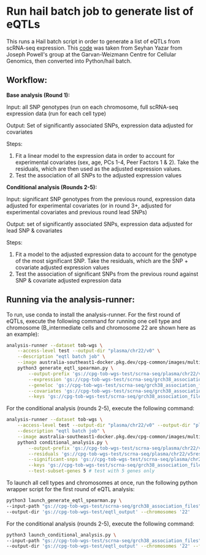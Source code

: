# Run hail batch job to generate list of eQTLs

This runs a Hail batch script in order to generate a list of eQTLs from scRNA-seq expression. This [code](https://github.com/powellgenomicslab/onek1k_phase1/tree/main/single_cell_cis_eQTL_mapping) was taken from Seyhan Yazar from Joseph Powell's group at the Garvan-Weizmann Centre for Cellular Genomics, then converted into Python/hail batch. 

## Workflow:

**Base analysis (Round 1):**

Input: all SNP genotypes (run on each chromosome, full scRNA-seq expression data (run for each cell type)

Output: Set of significantly associated SNPs, expression data adjusted for covariates

Steps:
1. Fit a linear model to the expression data in order to account for experimental covariates (sex, age, PCs 1-4, Peer Factors 1 & 2). Take the residuals, which are then used as the adjusted expression values.
2. Test the association of all SNPs to the adjusted expression values

**Conditional analysis (Rounds 2-5):**

Input: significant SNP genotypes from the previous round, expression data adjusted for experimental covariates (or in round 3+, adjusted for experimental covariates and previous round lead SNPs)

Output: set of significantly associated SNPs, expression data adjusted for lead SNP & covariates

Steps:
1. Fit a model to the adjusted expression data to account for the genotype of the most significant SNP. Take the residuals, which are the SNP + covariate adjusted expression values
2. Test the association of significant SNPs from the previous round against SNP & covariate adjusted expression data

## Running via the analysis-runner:

To run, use conda to install the analysis-runner. For the first round of eQTLs, execute the following command for running one cell type and chromosome (B_intermediate cells and chromosome 22 are shown here as an example):

```sh
analysis-runner --dataset tob-wgs \
    --access-level test --output-dir "plasma/chr22/v0" \
    --description "eqtl batch job" \
    --image australia-southeast1-docker.pkg.dev/cpg-common/images/multipy:0.16 \
    python3 generate_eqtl_spearman.py \
        --output-prefix 'gs://cpg-tob-wgs-test/scrna-seq/plasma/chr22/v0' \
        --expression 'gs://cpg-tob-wgs-test/scrna-seq/grch38_association_files/expression_files/B_intermediate_expression.tsv' \
        --geneloc 'gs://cpg-tob-wgs-test/scrna-seq/grch38_association_files/gene_location_files/GRCh38_geneloc_chr22.tsv' \
        --covariates 'gs://cpg-tob-wgs-test/scrna-seq/grch38_association_files/covariates_files/B_intermediate_peer_factors_file.txt' \
        --keys 'gs://cpg-tob-wgs-test/scrna-seq/grch38_association_files/OneK1K_CPG_IDs.tsv'
```

For the conditional analysis (rounds 2-5), execute the following command:

```sh
analysis-runner --dataset tob-wgs \
    --access-level test --output-dir "plasma/chr22/v0" --output-dir "plasma/chr22/v0" \
    --description "eqtl batch job" \
    --image australia-southeast1-docker.pkg.dev/cpg-common/images/multipy:0.16 \
    python3 conditional_analysis.py \
        --output-prefix 'gs://cpg-tob-wgs-test/scrna-seq/plasma/chr22/v5' \
        --residuals 'gs://cpg-tob-wgs-test/scrna-seq/plasma/chr22/v5residual_df.tsv' \
        --significant-snps 'gs://cpg-tob-wgs-test/scrna-seq/plasma/chr22/v5correlation_results.csv' \
        --keys 'gs://cpg-tob-wgs-test/scrna-seq/grch38_association_files/OneK1K_CPG_IDs.tsv' \
        --test-subset-genes 5 # test with 5 genes only
```

To launch all cell types and chromosomes at once, run the following python wrapper script for the first round of eQTL analysis:

```sh
python3 launch_generate_eqtl_spearman.py \
--input-path "gs://cpg-tob-wgs-test/scrna-seq/grch38_association_files" \
--output-dir 'gs://cpg-tob-wgs-test/eqtl_output' --chromosomes '22'
```

For the conditional analysis (rounds 2-5), execute the following command:

```sh
python3 launch_conditional_analysis.py \
--input-path "gs://cpg-tob-wgs-test/scrna-seq/grch38_association_files" \
--output-dir 'gs://cpg-tob-wgs-test/eqtl_output' --chromosomes '22' --first-round-path 'gs://cpg-tob-wgs-test/eqtl_output/'
```
